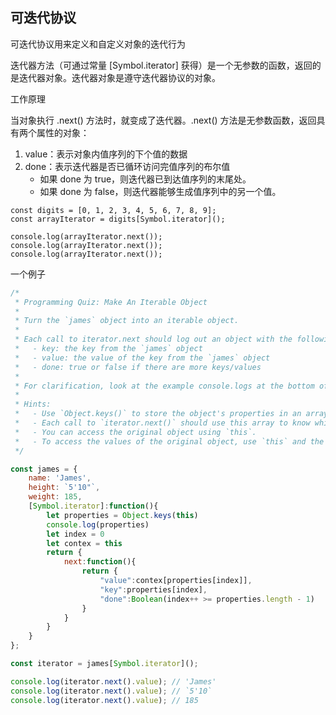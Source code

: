 
##  可迭代协议

可迭代协议用来定义和自定义对象的迭代行为

迭代器方法（可通过常量 [Symbol.iterator] 获得）是一个无参数的函数，返回的是迭代器对象。迭代器对象是遵守迭代器协议的对象。


工作原理

当对象执行 .next() 方法时，就变成了迭代器。.next() 方法是无参数函数，返回具有两个属性的对象：

1. value：表示对象内值序列的下个值的数据
2. done：表示迭代器是否已循环访问完值序列的布尔值
	- 如果 done 为 true，则迭代器已到达值序列的末尾处。
	- 如果 done 为 false，则迭代器能够生成值序列中的另一个值。


```
const digits = [0, 1, 2, 3, 4, 5, 6, 7, 8, 9];
const arrayIterator = digits[Symbol.iterator]();

console.log(arrayIterator.next());
console.log(arrayIterator.next());
console.log(arrayIterator.next());
```

一个例子

```javascript
/*
 * Programming Quiz: Make An Iterable Object
 *
 * Turn the `james` object into an iterable object.
 *
 * Each call to iterator.next should log out an object with the following info:
 *   - key: the key from the `james` object
 *   - value: the value of the key from the `james` object
 *   - done: true or false if there are more keys/values
 *
 * For clarification, look at the example console.logs at the bottom of the code.
 *
 * Hints:
 *   - Use `Object.keys()` to store the object's properties in an array.
 *   - Each call to `iterator.next()` should use this array to know which property to return.
 *   - You can access the original object using `this`.
 *   - To access the values of the original object, use `this` and the key from the `Object.keys()` array.
 */

const james = {
    name: 'James',
    height: `5'10"`,
    weight: 185,
    [Symbol.iterator]:function(){
        let properties = Object.keys(this)
        console.log(properties)
        let index = 0
        let contex = this
        return {
            next:function(){
                return {
                    "value":contex[properties[index]],
                    "key":properties[index],
                    "done":Boolean(index++ >= properties.length - 1)
                }
            }
        }
    }
};

const iterator = james[Symbol.iterator]();

console.log(iterator.next().value); // 'James'
console.log(iterator.next().value); // `5'10`
console.log(iterator.next().value); // 185

```